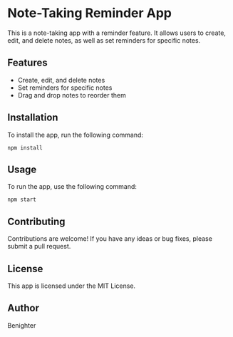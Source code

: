 # Note-Taking Reminder App

This is a note-taking app with a reminder feature. It allows users to create, edit, and delete notes, as well as set reminders for specific notes.

## Features

* Create, edit, and delete notes
* Set reminders for specific notes
* Drag and drop notes to reorder them

## Installation

To install the app, run the following command:

```
npm install
```

## Usage

To run the app, use the following command:

```
npm start
```

## Contributing

Contributions are welcome! If you have any ideas or bug fixes, please submit a pull request.

## License

This app is licensed under the MIT License.

## Author

Benighter
